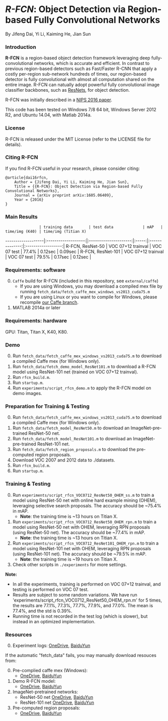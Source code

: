 # *R-FCN*: Object Detection via Region-based Fully Convolutional Networks

By Jifeng Dai, Yi Li, Kaiming He, Jian Sun

### Introduction

**R-FCN** is a region-based object detection framework leveraging deep fully-convolutional networks, which is accurate and efficient. In contrast to previous region-based detectors such as Fast/Faster R-CNN that apply a costly per-region sub-network hundreds of times, our region-based detector is fully convolutional with almost all computation shared on the entire image. R-FCN can natually adopt powerful fully convolutional image classifier backbones, such as [ResNets](https://github.com/KaimingHe/deep-residual-networks), for object detection.

R-FCN was initially described in a [NIPS 2016 paper](https://arxiv.org/abs/1605.06409).

This code has been tested on Windows 7/8 64 bit, Windows Server 2012 R2, and Ubuntu 14.04, with Matlab 2014a.

### License

R-FCN is released under the MIT License (refer to the LICENSE file for details).

### Citing R-FCN

If you find R-FCN useful in your research, please consider citing:

    @article{dai16rfcn,
        Author = {Jifeng Dai, Yi Li, Kaiming He, Jian Sun},
        Title = {{R-FCN}: Object Detection via Region-based Fully Convolutional Networks},
        Journal = {arXiv preprint arXiv:1605.06409},
        Year = {2016}
    }

### Main Results
                   | training data       | test data             | mAP   | time/img (K40) | time/img (Titian X)
-------------------|:-------------------:|:---------------------:|:-----:|:--------------:|:------------------:|
R-FCN, ResNet-50  | VOC 07+12 trainval  | VOC 07 test           | 77.4% | 0.12sec        | 0.09sec            |
R-FCN, ResNet-101 | VOC 07+12 trainval  | VOC 07 test           | 79.5% | 0.17sec        | 0.12sec            |


### Requirements: software

0. `Caffe` build for R-FCN (included in this repository, see `external/caffe`)
    - If you are using Windows, you may download a compiled mex file by running `fetch_data/fetch_caffe_mex_windows_vs2013_cuda75.m`
    - If you are using Linux or you want to compile for Windows, please recompile [our Caffe branch](https://github.com/daijifeng001/caffe-rfcn).
0.	MATLAB 2014a or later
 
    
### Requirements: hardware

GPU: Titan, Titan X, K40, K80.

### Demo
0.	Run `fetch_data/fetch_caffe_mex_windows_vs2013_cuda75.m` to download a compiled Caffe mex (for Windows only).
0.	Run `fetch_data/fetch_demo_model_ResNet101.m` to download a R-FCN model using ResNet-101 net (trained on VOC 07+12 trainval).
0.	Run `rfcn_build.m`.
0.	Run `startup.m`.
0.	Run `experiments/script_rfcn_demo.m` to apply the R-FCN model on demo images.

### Preparation for Training & Testing
0.	Run `fetch_data/fetch_caffe_mex_windows_vs2013_cuda75.m` to download a compiled Caffe mex (for Windows only).
0.	Run `fetch_data/fetch_model_ResNet50.m` to download an ImageNet-pre-trained ResNet-50 net.
0.	Run `fetch_data/fetch_model_ResNet101.m` to download an ImageNet-pre-trained ResNet-101 net.
0.	Run `fetch_data/fetch_region_proposals.m` to download the pre-computed region proposals.
0.	Download VOC 2007 and 2012 data to ./datasets.
0.	Run `rfcn_build.m`.
0.	Run `startup.m`.


### Training & Testing
0. Run `experiments/script_rfcn_VOC0712_ResNet50_OHEM_ss.m` to train a model using ResNet-50 net with online hard example mining (OHEM), leveraging selective search proposals. The accuracy should be ~75.4% in mAP.
    - **Note**: the training time is ~13 hours on Titian X.
0. Run `experiments/script_rfcn_VOC0712_ResNet50_OHEM_rpn.m` to train a model using ResNet-50 net with OHEM, leveraging RPN proposals (using ResNet-50 net). The accuracy should be ~77.4% in mAP.
    - **Note**: the training time is ~13 hours on Titian X.
0. Run `experiments/script_rfcn_VOC0712_ResNet101_OHEM_rpn.m` to train a model using ResNet-101 net with OHEM, leveraging RPN proposals (using ResNet-101 net). The accuracy should be ~79.5% in mAP.
    - **Note**: the training time is ~19 hours on Titian X.
0. Check other scripts in `./experiments` for more settings.

**Note:** 
- In all the experiments, training is performed on VOC 07+12 trainval, and testing is performed on VOC 07 test.
- Results are subject to some random variations. We have run 'experiments/script_rfcn_VOC0712_ResNet50_OHEM_rpn.m' for 5 times, the results are 77.1%, 77.3%, 77.7%, 77.9%, and 77.0%. The mean is 77.4%, and the std is 0.39%.
- Running time is not recorded in the test log (which is slower), but instead in an optimized implementation.

### Resources

0. Experiment logs: [OneDrive](https://1drv.ms/u/s!Am-5JzdW2XHzhc44qdRNJTsXLIU-2w), [BaiduYun](http://pan.baidu.com/s/1mhFYejI)

If the automatic "fetch_data" fails, you may manually download resouces from:

0. Pre-complied caffe mex (Windows):
    - [OneDrive](https://1drv.ms/u/s!Am-5JzdW2XHzhc456RlstMF-4wHr1g), [BaiduYun](http://pan.baidu.com/s/1i4OlG7z)
0. Demo R-FCN model:
    - [OneDrive](https://1drv.ms/u/s!Am-5JzdW2XHzhc486Tyvkf3koU7R7w), [BaiduYun](http://pan.baidu.com/s/1o77gFXo)
0. ImageNet-pretrained networks:
    - ResNet-50 net [OneDrive](https://1drv.ms/u/s!Am-5JzdW2XHzhc46RPYjtbdbNwPJ_w), [BaiduYun](http://pan.baidu.com/s/1kVm4ly3)
    - ResNet-101 net [OneDrive](https://1drv.ms/u/s!Am-5JzdW2XHzhc47z4S7O5Ql6W_0-g), [BaiduYun](http://pan.baidu.com/s/1nvgu1pJ)
0. Pre-computed region proposals:
    - [OneDrive](https://1drv.ms/u/s!Am-5JzdW2XHzhc49StWpgPo2GPEB_A), [BaiduYun](http://pan.baidu.com/s/1hrAJ5re)



